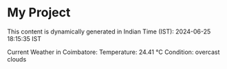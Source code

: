 # My Project

This content is dynamically generated in Indian Time (IST): 2024-06-25 18:15:35 IST


Current Weather in Coimbatore:
Temperature: 24.41 °C
Condition: overcast clouds
